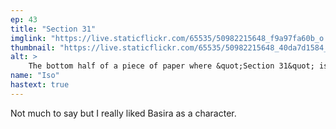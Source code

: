```yaml
---
ep: 43
title: "Section 31"
imglink: "https://live.staticflickr.com/65535/50982215648_f9a97fa60b_o.jpg"
thumbnail: "https://live.staticflickr.com/65535/50982215648_40da7d1584_q.jpg"
alt: >
    The bottom half of a piece of paper where &quot;Section 31&quot; is written, with a line below bearing the signature of Basira Hussain. A pen is pointing toward the signature.
name: "Iso"
hastext: true
---
```

Not much to say but I really liked Basira as a character.
